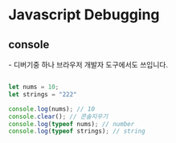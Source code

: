 # Javascript Debugging

## console
\- 디버기중 하나 브라우저 개발자 도구에서도 쓰입니다.


```javascript

let nums = 10;
let strings = "222"

console.log(nums); // 10
console.clear(); // 콘솔지우기
console.log(typeof nums); // number
console.log(typeof strings); // string

```